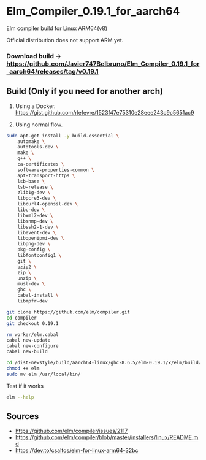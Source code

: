 # Elm_Compiler_0.19.1_for_aarch64
Elm compiler build for Linux ARM64(v8)

Official distribution does not support ARM yet.

### Download build -> https://github.com/Javier747Belbruno/Elm_Compiler_0.19.1_for_aarch64/releases/tag/v0.19.1


## Build (Only if you need for another arch)

1) Using a Docker.
https://gist.github.com/rlefevre/1523f47e75310e28eee243c9c5651ac9


2) Using normal flow.

```bash
sudo apt-get install -y build-essential \
    automake \
    autotools-dev \
    make \
    g++ \
    ca-certificates \
    software-properties-common \
    apt-transport-https \
    lsb-base \
    lsb-release \
    zlib1g-dev \
    libpcre3-dev \
    libcurl4-openssl-dev \
    libc-dev \
    libxml2-dev \
    libsnmp-dev \
    libssh2-1-dev \
    libevent-dev \
    libopenipmi-dev \
    libpng-dev \
    pkg-config \
    libfontconfig1 \
    git \
    bzip2 \
    zip \
    unzip \
    musl-dev \
    ghc \
    cabal-install \
    libmpfr-dev

git clone https://github.com/elm/compiler.git
cd compiler
git checkout 0.19.1

rm worker/elm.cabal
cabal new-update
cabal new-configure
cabal new-build

cd /dist-newstyle/build/aarch64-linux/ghc-8.6.5/elm-0.19.1/x/elm/build/elm
chmod +x elm
sudo mv elm /usr/local/bin/
```

Test if it works

```bash
elm --help
```

## Sources

- https://github.com/elm/compiler/issues/2117
- https://github.com/elm/compiler/blob/master/installers/linux/README.md
- https://dev.to/csaltos/elm-for-linux-arm64-32bc


